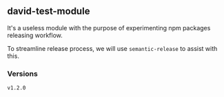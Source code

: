 ## david-test-module

It's a useless module with the purpose of experimenting npm packages releasing workflow.

To streamline release process, we will use `semantic-release` to assist with this.

### Versions

`v1.2.0`
